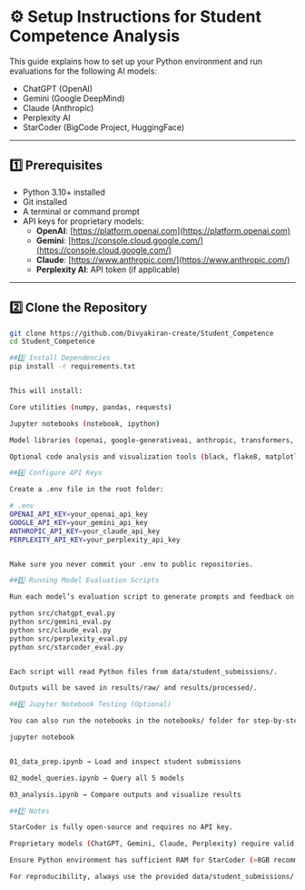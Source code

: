 # ⚙️ Setup Instructions for Student Competence Analysis

This guide explains how to set up your Python environment and run evaluations for the following AI models:

- ChatGPT (OpenAI)  
- Gemini (Google DeepMind)  
- Claude (Anthropic)  
- Perplexity AI  
- StarCoder (BigCode Project, HuggingFace)  

---

## 1️⃣ Prerequisites

- Python 3.10+ installed  
- Git installed  
- A terminal or command prompt  
- API keys for proprietary models:  
  - **OpenAI**: [https://platform.openai.com](https://platform.openai.com)  
  - **Gemini**: [https://console.cloud.google.com/](https://console.cloud.google.com/)  
  - **Claude**: [https://www.anthropic.com/](https://www.anthropic.com/)  
  - **Perplexity AI**: API token (if applicable)  

---

## 2️⃣ Clone the Repository

```bash
git clone https://github.com/Divyakiran-create/Student_Competence
cd Student_Competence

##3️⃣ Install Dependencies
pip install -r requirements.txt


This will install:

Core utilities (numpy, pandas, requests)

Jupyter notebooks (notebook, ipython)

Model libraries (openai, google-generativeai, anthropic, transformers, torch)

Optional code analysis and visualization tools (black, flake8, matplotlib, seaborn)

##4️⃣ Configure API Keys

Create a .env file in the root folder:

# .env
OPENAI_API_KEY=your_openai_api_key
GOOGLE_API_KEY=your_gemini_api_key
ANTHROPIC_API_KEY=your_claude_api_key
PERPLEXITY_API_KEY=your_perplexity_api_key


Make sure you never commit your .env to public repositories.

##5️⃣ Running Model Evaluation Scripts

Run each model’s evaluation script to generate prompts and feedback on student Python code:

python src/chatgpt_eval.py
python src/gemini_eval.py
python src/claude_eval.py
python src/perplexity_eval.py
python src/starcoder_eval.py


Each script will read Python files from data/student_submissions/.

Outputs will be saved in results/raw/ and results/processed/.

##6️⃣ Jupyter Notebook Testing (Optional)

You can also run the notebooks in the notebooks/ folder for step-by-step analysis:

jupyter notebook


01_data_prep.ipynb → Load and inspect student submissions

02_model_queries.ipynb → Query all 5 models

03_analysis.ipynb → Compare outputs and visualize results

##7️⃣ Notes

StarCoder is fully open-source and requires no API key.

Proprietary models (ChatGPT, Gemini, Claude, Perplexity) require valid API keys and may incur costs.

Ensure Python environment has sufficient RAM for StarCoder (>8GB recommended).

For reproducibility, always use the provided data/student_submissions/ folder or add new student code in the same format.
